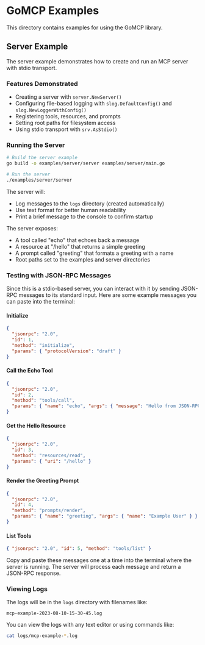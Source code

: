 # GoMCP Examples

This directory contains examples for using the GoMCP library.

## Server Example

The server example demonstrates how to create and run an MCP server with stdio transport.

### Features Demonstrated

- Creating a server with `server.NewServer()`
- Configuring file-based logging with `slog.DefaultConfig()` and `slog.NewLoggerWithConfig()`
- Registering tools, resources, and prompts
- Setting root paths for filesystem access
- Using stdio transport with `srv.AsStdio()`

### Running the Server

```bash
# Build the server example
go build -o examples/server/server examples/server/main.go

# Run the server
./examples/server/server
```

The server will:

- Log messages to the `logs` directory (created automatically)
- Use text format for better human readability
- Print a brief message to the console to confirm startup

The server exposes:

- A tool called "echo" that echoes back a message
- A resource at "/hello" that returns a simple greeting
- A prompt called "greeting" that formats a greeting with a name
- Root paths set to the examples and server directories

### Testing with JSON-RPC Messages

Since this is a stdio-based server, you can interact with it by sending JSON-RPC messages to its standard input. Here are some example messages you can paste into the terminal:

#### Initialize

```json
{
  "jsonrpc": "2.0",
  "id": 1,
  "method": "initialize",
  "params": { "protocolVersion": "draft" }
}
```

#### Call the Echo Tool

```json
{
  "jsonrpc": "2.0",
  "id": 2,
  "method": "tools/call",
  "params": { "name": "echo", "args": { "message": "Hello from JSON-RPC!" } }
}
```

#### Get the Hello Resource

```json
{
  "jsonrpc": "2.0",
  "id": 3,
  "method": "resources/read",
  "params": { "uri": "/hello" }
}
```

#### Render the Greeting Prompt

```json
{
  "jsonrpc": "2.0",
  "id": 4,
  "method": "prompts/render",
  "params": { "name": "greeting", "args": { "name": "Example User" } }
}
```

#### List Tools

```json
{ "jsonrpc": "2.0", "id": 5, "method": "tools/list" }
```

Copy and paste these messages one at a time into the terminal where the server is running. The server will process each message and return a JSON-RPC response.

### Viewing Logs

The logs will be in the `logs` directory with filenames like:

```
mcp-example-2023-08-10-15-30-45.log
```

You can view the logs with any text editor or using commands like:

```bash
cat logs/mcp-example-*.log
```
